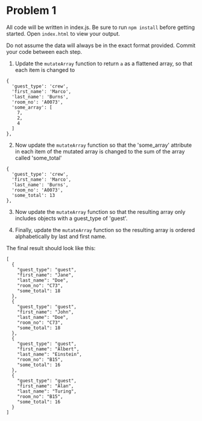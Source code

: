 # Problem 1
All code will be written in index.js. Be sure to run `npm install` before getting started. Open `index.html` to view your output.

Do not assume the data will always be in the exact format provided.  Commit your code between each step.

1. Update the `mutateArray` function to return `a` as a flattened array, so that each item is changed to
```
{
  'guest_type': 'crew',
  'first_name': 'Marco',
  'last_name': 'Burns',
  'room_no': 'A0073',
  'some_array': [
    7,
    2,
    4
  ]
},
```

2. Now update the `mutateArray` function so that the 'some_array' attribute in each item of the mutated array is changed to the sum of the array called 'some_total'
```
{
  'guest_type': 'crew',
  'first_name': 'Marco',
  'last_name': 'Burns',
  'room_no': 'A0073',
  'some_total': 13
},
```

3. Now update the `mutateArray` function so that the resulting array only includes objects with a guest_type of 'guest'.

4. Finally, update the `mutateArray` function so the resulting array is ordered alphabetically by last and first name.

The final result should look like this:
```
[
  {
    "guest_type": "guest",
    "first_name": "Jane",
    "last_name": "Doe",
    "room_no": "C73",
    "some_total": 18
  },
  {
    "guest_type": "guest",
    "first_name": "John",
    "last_name": "Doe",
    "room_no": "C73",
    "some_total": 18
  },
  {
    "guest_type": "guest",
    "first_name": "Albert",
    "last_name": "Einstein",
    "room_no": "B15",
    "some_total": 16
  },
  {
    "guest_type": "guest",
    "first_name": "Alan",
    "last_name": "Turing",
    "room_no": "B15",
    "some_total": 16
  }
]
```
